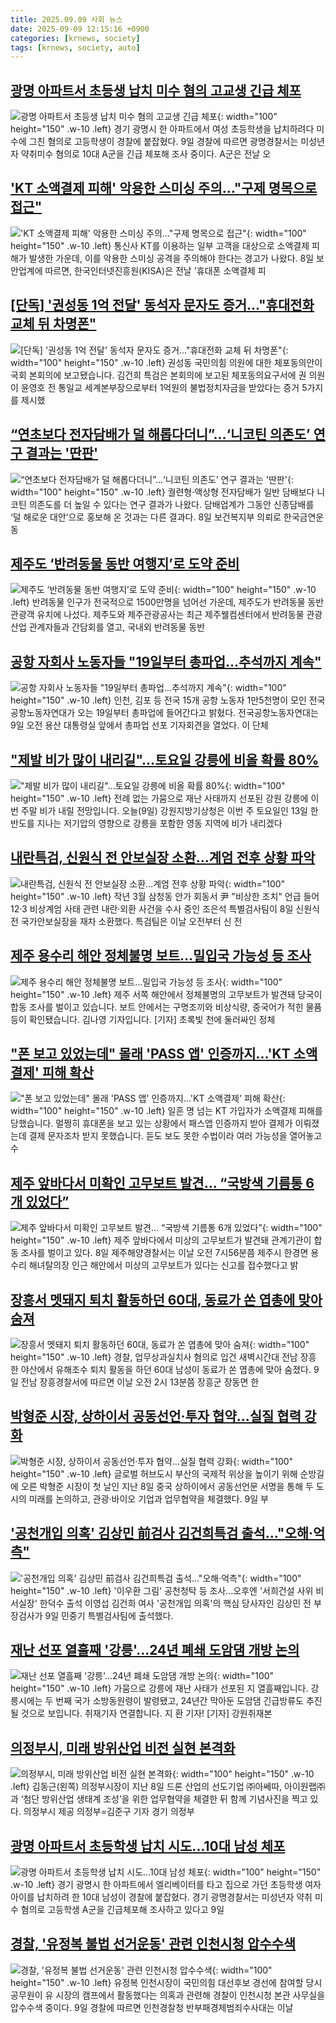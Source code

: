 ```yaml
---
title: 2025.09.09 사회 뉴스
date: 2025-09-09 12:15:16 +0900
categories: [krnews, society]
tags: [krnews, society, auto]
---
```

## [광명 아파트서 초등생 납치 미수 혐의 고교생 긴급 체포](https://n.news.naver.com/mnews/article/469/0000886184)

![광명 아파트서 초등생 납치 미수 혐의 고교생 긴급 체포](https://mimgnews.pstatic.net/image/origin/469/2025/09/09/886184.jpg?type=nf220_150){: width="100" height="150" .w-10 .left}
경기 광명시 한 아파트에서 여성 초등학생을 납치하려다 미수에 그친 혐의로 고등학생이 경찰에 붙잡혔다. 9일 경찰에 따르면 광명경찰서는 미성년자 약취미수 혐의로 10대 A군을 긴급 체포해 조사 중이다. A군은 전날 오

## ['KT 소액결제 피해' 악용한 스미싱 주의…"구제 명목으로 접근"](https://n.news.naver.com/mnews/article/138/0002204358)

!['KT 소액결제 피해' 악용한 스미싱 주의…"구제 명목으로 접근"](https://mimgnews.pstatic.net/image/origin/138/2025/09/08/2204358.jpg?type=nf220_150){: width="100" height="150" .w-10 .left}
통신사 KT를 이용하는 일부 고객을 대상으로 소액결제 피해가 발생한 가운데, 이를 악용한 스미싱 공격을 주의해야 한다는 경고가 나왔다. 8일 보안업계에 따르면, 한국인터넷진흥원(KISA)은 전날 '휴대폰 소액결제 피

## [[단독] '권성동 1억 전달' 동석자 문자도 증거..."휴대전화 교체 뒤 차명폰"](https://n.news.naver.com/mnews/article/437/0000456083)

![[단독] '권성동 1억 전달' 동석자 문자도 증거..."휴대전화 교체 뒤 차명폰"](https://mimgnews.pstatic.net/image/origin/437/2025/09/09/456083.jpg?type=nf220_150){: width="100" height="150" .w-10 .left}
권성동 국민의힘 의원에 대한 체포동의안이 국회 본회의에 보고됐습니다. 김건희 특검은 본회의에 보고된 체포동의요구서에 권 의원이 윤영호 전 통일교 세계본부장으로부터 1억원의 불법정치자금을 받았다는 증거 5가지를 제시했

## [“연초보다 전자담배가 덜 해롭다더니”…‘니코틴 의존도’ 연구 결과는 '딴판'](https://n.news.naver.com/mnews/article/011/0004530666)

![“연초보다 전자담배가 덜 해롭다더니”…‘니코틴 의존도’ 연구 결과는 '딴판'](https://mimgnews.pstatic.net/image/origin/011/2025/09/08/4530666.jpg?type=nf220_150){: width="100" height="150" .w-10 .left}
궐련형·액상형 전자담배가 일반 담배보다 니코틴 의존도를 더 높일 수 있다는 연구 결과가 나왔다. 담배업계가 그동안 신종담배를 ‘덜 해로운 대안’으로 홍보해 온 것과는 다른 결과다. 8일 보건복지부 의뢰로 한국금연운동

## [제주도 ‘반려동물 동반 여행지’로 도약 준비](https://n.news.naver.com/mnews/article/005/0001800808)

![제주도 ‘반려동물 동반 여행지’로 도약 준비](https://mimgnews.pstatic.net/image/origin/005/2025/09/08/1800808.jpg?type=nf220_150){: width="100" height="150" .w-10 .left}
반려동물 인구가 전국적으로 1500만명을 넘어선 가운데, 제주도가 반려동물 동반 관광객 유치에 나섰다. 제주도와 제주관광공사는 최근 제주웰컴센터에서 반려동물 관광산업 관계자들과 간담회를 열고, 국내외 반려동물 동반

## [공항 자회사 노동자들 "19일부터 총파업…추석까지 계속"](https://n.news.naver.com/mnews/article/001/0015613708)

![공항 자회사 노동자들 "19일부터 총파업…추석까지 계속"](https://mimgnews.pstatic.net/image/origin/001/2025/09/09/15613708.jpg?type=nf220_150){: width="100" height="150" .w-10 .left}
인천, 김포 등 전국 15개 공항 노동자 1만5천명이 모인 전국공항노동자연대가 오는 19일부터 총파업에 들어간다고 밝혔다. 전국공항노동자연대는 9일 오전 용산 대통령실 앞에서 총파업 선포 기자회견을 열었다. 이 단체

## ["제발 비가 많이 내리길"…토요일 강릉에 비올 확률 80%](https://n.news.naver.com/mnews/article/437/0000456087)

!["제발 비가 많이 내리길"…토요일 강릉에 비올 확률 80%](https://mimgnews.pstatic.net/image/origin/437/2025/09/09/456087.jpg?type=nf220_150){: width="100" height="150" .w-10 .left}
전례 없는 가뭄으로 재난 사태까지 선포된 강원 강릉에 이번 주말 비가 내릴 전망입니다. 오늘(9일) 강원지방기상청은 이번 주 토요일인 13일 한반도를 지나는 저기압의 영향으로 강릉을 포함한 영동 지역에 비가 내리겠다

## [내란특검, 신원식 전 안보실장 소환…계엄 전후 상황 파악](https://n.news.naver.com/mnews/article/001/0015611792)

![내란특검, 신원식 전 안보실장 소환…계엄 전후 상황 파악](https://mimgnews.pstatic.net/image/origin/001/2025/09/08/15611792.jpg?type=nf220_150){: width="100" height="150" .w-10 .left}
작년 3월 삼청동 안가 회동서 尹 "비상한 조치" 언급 들어 12·3 비상계엄 사태 관련 내란·외환 사건을 수사 중인 조은석 특별검사팀이 8일 신원식 전 국가안보실장을 재차 소환했다. 특검팀은 이날 오전부터 신 전

## [제주 용수리 해안 정체불명 보트…밀입국 가능성 등 조사](https://n.news.naver.com/mnews/article/422/0000779184)

![제주 용수리 해안 정체불명 보트…밀입국 가능성 등 조사](https://mimgnews.pstatic.net/image/origin/422/2025/09/08/779184.jpg?type=nf220_150){: width="100" height="150" .w-10 .left}
제주 서쪽 해안에서 정체불명의 고무보트가 발견돼 당국이 합동 조사를 벌이고 있습니다. 보트 안에서는 구명조끼와 비상식량, 중국어가 적힌 물품 등이 확인됐습니다. 김나영 기자입니다. [기자] 초록빛 천에 둘러싸인 정체

## ["폰 보고 있었는데" 몰래 'PASS 앱' 인증까지…'KT 소액결제' 피해 확산](https://n.news.naver.com/mnews/article/437/0000456014)

!["폰 보고 있었는데" 몰래 'PASS 앱' 인증까지…'KT 소액결제' 피해 확산](https://mimgnews.pstatic.net/image/origin/437/2025/09/08/456014.jpg?type=nf220_150){: width="100" height="150" .w-10 .left}
일흔 명 넘는 KT 가입자가 소액결제 피해를 당했습니다. 멀쩡히 휴대폰을 보고 있는 상황에서 패스앱 인증까지 받아 결제가 이뤄졌는데 결제 문자조차 받지 못했습니다. 듣도 보도 못한 수법이라 여러 가능성을 열어놓고 수

## [제주 앞바다서 미확인 고무보트 발견… “국방색 기름통 6개 있었다”](https://n.news.naver.com/mnews/article/005/0001800775)

![제주 앞바다서 미확인 고무보트 발견… “국방색 기름통 6개 있었다”](https://mimgnews.pstatic.net/image/origin/005/2025/09/08/1800775.jpg?type=nf220_150){: width="100" height="150" .w-10 .left}
제주 앞바다에서 미상의 고무보트가 발견돼 관계기관이 합동 조사를 벌이고 있다. 8일 제주해양경찰서는 이날 오전 7시56분쯤 제주시 한경면 용수리 해녀탈의장 인근 해안에서 미상의 고무보트가 있다는 신고를 접수했다고 밝

## [장흥서 멧돼지 퇴치 활동하던 60대, 동료가 쏜 엽총에 맞아 숨져](https://n.news.naver.com/mnews/article/002/0002405191)

![장흥서 멧돼지 퇴치 활동하던 60대, 동료가 쏜 엽총에 맞아 숨져](https://mimgnews.pstatic.net/image/origin/002/2025/09/09/2405191.jpg?type=nf220_150){: width="100" height="150" .w-10 .left}
경찰, 업무상과실치사 혐의로 입건 새벽시간대 전남 장흥 한 야산에서 유해조수 퇴치 활동을 하던 60대 남성이 동료가 쏜 엽총에 맞아 숨졌다. 9일 전남 장흥경찰서에 따르면 이날 오전 2시 13분쯤 장흥군 장동면 한

## [박형준 시장, 상하이서 공동선언·투자 협약...실질 협력 강화](https://n.news.naver.com/mnews/article/014/0005403835)

![박형준 시장, 상하이서 공동선언·투자 협약...실질 협력 강화](https://mimgnews.pstatic.net/image/origin/014/2025/09/09/5403835.jpg?type=nf220_150){: width="100" height="150" .w-10 .left}
글로벌 허브도시 부산의 국제적 위상을 높이기 위해 순방길에 오른 박형준 시장이 첫 날인 지난 8일 중국 상하이에서 공동선언문 서명을 통해 두 도시의 미래를 논의하고, 관광·바이오 기업과 업무협약을 체결했다. 9일 부

## ['공천개입 의혹' 김상민 前검사 김건희특검 출석…"오해·억측"](https://n.news.naver.com/mnews/article/001/0015613762)

!['공천개입 의혹' 김상민 前검사 김건희특검 출석…"오해·억측"](https://mimgnews.pstatic.net/image/origin/001/2025/09/09/15613762.jpg?type=nf220_150){: width="100" height="150" .w-10 .left}
'이우환 그림' 공천청탁 등 조사…오후엔 '서희건설 사위 비서실장' 한덕수 출석 이영섭 김건희 여사 '공천개입 의혹'의 핵심 당사자인 김상민 전 부장검사가 9일 민중기 특별검사팀에 출석했다.

## [재난 선포 열흘째 '강릉'...24년 폐쇄 도암댐 개방 논의](https://n.news.naver.com/mnews/article/052/0002244120)

![재난 선포 열흘째 '강릉'...24년 폐쇄 도암댐 개방 논의](https://mimgnews.pstatic.net/image/origin/052/2025/09/08/2244120.jpg?type=nf220_150){: width="100" height="150" .w-10 .left}
가뭄으로 강릉에 재난 사태가 선포된 지 열흘째입니다. 강릉시에는 두 번째 국가 소방동원령이 발령됐고, 24년간 막아둔 도암댐 긴급방류도 추진될 것으로 보입니다. 취재기자 연결합니다. 지 환 기자! [기자] 강원취재본

## [의정부시, 미래 방위산업 비전 실현 본격화](https://n.news.naver.com/mnews/article/021/0002735161)

![의정부시, 미래 방위산업 비전 실현 본격화](https://mimgnews.pstatic.net/image/origin/021/2025/09/09/2735161.jpg?type=nf220_150){: width="100" height="150" .w-10 .left}
김동근(왼쪽) 의정부시장이 지난 8일 드론 산업의 선도기업 ㈜아쎄따, 아이원랩㈜과 ‘첨단 방위산업 생태계 조성’을 위한 업무협약을 체결한 뒤 함께 기념사진을 찍고 있다. 의정부시 제공 의정부=김준구 기자 경기 의정부

## [광명 아파트서 초등학생 납치 시도...10대 남성 체포](https://n.news.naver.com/mnews/article/014/0005403728)

![광명 아파트서 초등학생 납치 시도...10대 남성 체포](https://mimgnews.pstatic.net/image/origin/014/2025/09/09/5403728.jpg?type=nf220_150){: width="100" height="150" .w-10 .left}
경기 광명시 한 아파트에서 엘리베이터를 타고 집으로 가던 초등학생 여자아이를 납치하려 한 10대 남성이 경찰에 붙잡혔다. 경기 광명경찰서는 미성년자 약취 미수 혐의로 고등학생 A군을 긴급체포해 조사하고 있다고 9일

## [경찰, '유정복 불법 선거운동' 관련 인천시청 압수수색](https://n.news.naver.com/mnews/article/025/0003467779)

![경찰, '유정복 불법 선거운동' 관련 인천시청 압수수색](https://mimgnews.pstatic.net/image/origin/025/2025/09/09/3467779.jpg?type=nf220_150){: width="100" height="150" .w-10 .left}
유정복 인천시장이 국민의힘 대선후보 경선에 참여할 당시 공무원이 유 시장의 캠프에서 활동했다는 의혹과 관련해 경찰이 인천시청 본관 사무실을 압수수색 중이다. 9일 경찰에 따르면 인천경찰청 반부패경제범죄수사대는 이날

